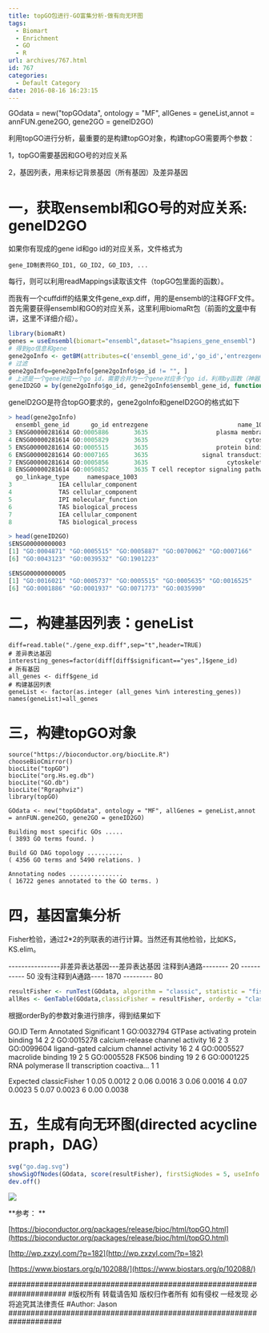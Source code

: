 ```yaml
---
title: topGO包进行-GO富集分析-做有向无环图
tags:
  - Biomart
  - Enrichment
  - GO
  - R
url: archives/767.html
id: 767
categories:
  - Default Category
date: 2016-08-16 16:23:15
---
```



GOdata = new("topGOdata", ontology = "MF", allGenes = geneList,annot = annFUN.gene2GO, gene2GO = geneID2GO)

利用topGO进行分析，最重要的是构建topGO对象，构建topGO需要两个参数：

1，topGO需要基因和GO号的对应关系

2，基因列表，用来标记背景基因（所有基因）及差异基因

# 一，获取ensembl和GO号的对应关系: geneID2GO

如果你有现成的gene id和go id的对应关系，文件格式为

```
gene_ID制表符GO_ID1, GO_ID2, GO_ID3, ...
```

每行，则可以利用readMappings读取该文件（topGO包里面的函数）。

而我有一个cuffdiff的结果文件gene_exp.diff，用的是ensembl的注释GFF文件。首先需要获得ensembl和GO的对应关系，这里利用biomaRt包（前面的[文章](http://wp.zxzyl.com/?p=182)中有讲，这里不详细介绍）。

```R
library(biomaRt)
genes = useEnsembl(biomart="ensembl",dataset="hsapiens_gene_ensembl")
# 得到go信息和gene
gene2goInfo <- getBM(attributes=c('ensembl_gene_id','go_id','entrezgene','name_1006','go_linkage_type','namespace_1003'), mart = genes)
# 过滤
gene2goInfo=gene2goInfo[gene2goInfo$go_id != "", ]
# 上述是一个gene对应一个go id，需要合并为一个gene对应多个go id，利用by函数（神器）
geneID2GO = by(gene2goInfo$go_id, gene2goInfo$ensembl_gene_id, function(x) as.character(x))
```



geneID2GO是符合topGO要求的，gene2goInfo和geneID2GO的格式如下

```R
> head(gene2goInfo)
  ensembl_gene_id      go_id entrezgene                         name_1006
3 ENSG00000281614 GO:0005886       3635                   plasma membrane
4 ENSG00000281614 GO:0005829       3635                           cytosol
5 ENSG00000281614 GO:0005515       3635                   protein binding
6 ENSG00000281614 GO:0007165       3635               signal transduction
7 ENSG00000281614 GO:0005856       3635                      cytoskeleton
8 ENSG00000281614 GO:0050852       3635 T cell receptor signaling pathway
  go_linkage_type     namespace_1003
3             IEA cellular_component
4             TAS cellular_component
5             IPI molecular_function
6             TAS biological_process
7             IEA cellular_component
8             TAS biological_process

> head(geneID2GO)
$ENSG00000000003
[1] "GO:0004871" "GO:0005515" "GO:0005887" "GO:0070062" "GO:0007166"
[6] "GO:0043123" "GO:0039532" "GO:1901223"

$ENSG00000000005
[1] "GO:0016021" "GO:0005737" "GO:0005515" "GO:0005635" "GO:0016525"
[6] "GO:0001886" "GO:0001937" "GO:0071773" "GO:0035990"
```

# 二，构建基因列表：geneList

```
diff=read.table("./gene_exp.diff",sep="t",header=TRUE)
# 差异表达基因
interesting_genes=factor(diff[diff$significant=="yes",]$gene_id)
# 所有基因
all_genes <- diff$gene_id
# 构建基因列表
geneList <- factor(as.integer (all_genes %in% interesting_genes))
names(geneList)=all_genes
```


# 三，构建topGO对象

```
source("https://bioconductor.org/biocLite.R")
chooseBioCmirror()
biocLite("topGO")
biocLite("org.Hs.eg.db")
biocLite("GO.db")
biocLite("Rgraphviz")
library(topGO)

GOdata <- new("topGOdata", ontology = "MF", allGenes = geneList,annot = annFUN.gene2GO, gene2GO = geneID2GO)

Building most specific GOs .....
( 3893 GO terms found. )

Build GO DAG topology ..........
( 4356 GO terms and 5490 relations. )

Annotating nodes ...............
( 16722 genes annotated to the GO terms. )
```

# 四，基因富集分析

Fisher检验，通过2*2的列联表的进行计算。当然还有其他检验，比如KS，KS.elim。

----------------非差异表达基因---差异表达基因
注释到A通路-------- 20 ----------- 50
没有注释到A通路---- 1870 --------- 80

```R
resultFisher <- runTest(GOdata, algorithm = "classic", statistic = "fisher")
allRes <- GenTable(GOdata,classicFisher = resultFisher, orderBy = "classicFisher", topNodes = 10)
```


根据orderBy的参数对象进行排序，得到结果如下

GO.ID                                        Term Annotated Significant
1 GO:0032794           GTPase activating protein binding        14           2
2 GO:0015278            calcium-release channel activity        16           2
3 GO:0099604       ligand-gated calcium channel activity        16           2
4 GO:0005527                           macrolide binding        19           2
5 GO:0005528                               FK506 binding        19           2
6 GO:0001225 RNA polymerase II transcription coactiva...         1           1

Expected classicFisher
1     0.05        0.0012
2     0.06        0.0016
3     0.06        0.0016
4     0.07        0.0023
5     0.07        0.0023
6     0.00        0.0038

# 五，生成有向无环图(directed acycline praph，DAG）

```R
svg("go.dag.svg")
showSigOfNodes(GOdata, score(resultFisher), firstSigNodes = 5, useInfo = 'all')
dev.off()
```




![](/wp/f4w/2020/2016-08-16-go.dag.png)  

<!--more-->

**参考： **

[https://bioconductor.org/packages/release/bioc/html/topGO.html](https://bioconductor.org/packages/release/bioc/html/topGO.html)

[http://wp.zxzyl.com/?p=182](http://wp.zxzyl.com/?p=182)

[https://www.biostars.org/p/102088/](https://www.biostars.org/p/102088/)

\#####################################################################
\#版权所有 转载请告知 版权归作者所有 如有侵权 一经发现 必将追究其法律责任
\#Author: Jason
\####################################################################